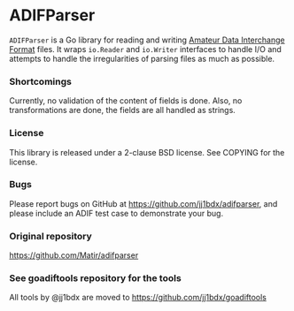 # ADIFParser #

`ADIFParser` is a Go library for reading and writing [Amateur Data Interchange
Format](http://www.adif.org/) files.  It wraps `io.Reader` and `io.Writer`
interfaces to handle I/O and attempts to handle the irregularities of parsing
files as much as possible.

### Shortcomings ###

Currently, no validation of the content of fields is done.  Also, no
transformations are done, the fields are all handled as strings.

### License ###

This library is released under a 2-clause BSD license.  See COPYING for the
license.

### Bugs ###

Please report bugs on GitHub at https://github.com/jj1bdx/adifparser, and please
include an ADIF test case to demonstrate your bug.

### Original repository

https://github.com/Matir/adifparser

### See goadiftools repository for the tools

All tools by @jj1bdx are moved to https://github.com/jj1bdx/goadiftools
